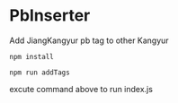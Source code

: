 # PbInserter
Add JiangKangyur pb tag to other Kangyur
```
npm install
```

```
npm run addTags
```
excute command above to run index.js
